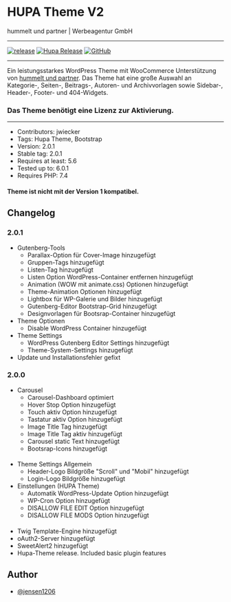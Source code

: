 # HUPA Theme V2
hummelt und partner | Werbeagentur GmbH
***

[![release](https://img.shields.io/github/v/release/team-hummelt/starter-theme-v2)](https://github.com/team-hummelt/starter-theme-v2)
[![Hupa Release](https://img.shields.io/github/release-date/team-hummelt/starter-theme-v2)](https://github.com/team-hummelt/starter-theme-v2/releases/latest)
[![GitHub](https://img.shields.io/github/license/team-hummelt/starter-theme-v2)](https://github.com/team-hummelt/starter-theme-v2/blob/master/LICENSE.txt)
***

Ein leistungsstarkes WordPress Theme mit WooCommerce Unterstützung von 
<a href ="https://www.hummelt-werbeagentur.de/">hummelt und partner</a>. 
Das Theme hat eine große Auswahl an Kategorie-, Seiten-, Beitrags-, Autoren- und Archivvorlagen sowie Sidebar-, 
Header-, Footer- und 404-Widgets.
### Das Theme benötigt eine Lizenz zur Aktivierung.

***
* Contributors: jwiecker
* Tags: Hupa Theme, Bootstrap
* Version: 2.0.1
* Stable tag: 2.0.1
* Requires at least: 5.6
* Tested up to: 6.0.1
* Requires PHP: 7.4

#### Theme ist nicht mit der Version 1 kompatibel.

## Changelog
### 2.0.1
- Gutenberg-Tools
    - Parallax-Option für Cover-Image hinzugefügt
    - Gruppen-Tags hinzugefügt
    - Listen-Tag hinzugefügt
    - Listen Option WordPress-Container entfernen hinzugefügt
    - Animation (WOW mit animate.css) Optionen hinzugefügt
    - Theme-Animation Optionen hinzugefügt
    - Lightbox für WP-Galerie und Bilder hinzugefügt
    - Gutenberg-Editor Bootstrap-Grid hinzugefügt
    - Designvorlagen für Bootsrap-Container hinzugefügt
- Theme Optionen
    - Disable WordPress Container hinzugefügt
- Theme Settings
    - WordPress Gutenberg Editor Settings hinzugefügt
    - Theme-System-Settings hinzugefügt
- Update und Installationsfehler gefixt
### 2.0.0
 - Carousel
   - Carousel-Dashboard optimiert 
   - Hover Stop Option hinzugefügt
   - Touch aktiv Option hinzugefügt
   - Tastatur aktiv Option hinzugefügt
   - Image Title Tag hinzugefügt
   - Image Title Tag aktiv hinzugefügt
   - Carousel static Text hinzugefügt
   - Bootsrap-Icons hinzugefügt
####
- Theme Settings Allgemein
   - Header-Logo Bildgröße "Scroll" und "Mobil" hinzugefügt
   - Login-Logo Bildgröße hinzugefügt
- Einstellungen (HUPA Theme)
  - Automatik WordPress-Update Option hinzugefügt
  - WP-Cron Option hinzugefügt
  - DISALLOW FILE EDIT Option hinzugefügt
  - DISALLOW FILE MODS Option hinzugefügt
####
 - Twig Template-Engine hinzugefügt
 - oAuth2-Server hinzugefügt 
 - SweetAlert2 hinzugefügt  
 - Hupa-Theme release. Included basic plugin features


## Author
- [@jensen1206](https://github.com/jensen1206)